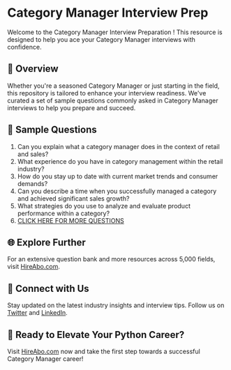 # Category Manager Interview Prep

Welcome to the Category Manager Interview Preparation ! This resource is designed to help you ace your Category Manager interviews with confidence.

## 🚀 Overview

Whether you're a seasoned Category Manager or just starting in the field, this repository is tailored to enhance your interview readiness. We've curated a set of sample questions commonly asked in Category Manager interviews to help you prepare and succeed.

## 📝 Sample Questions

1. Can you explain what a category manager does in the context of retail and sales?
2. What experience do you have in category management within the retail industry?
3. How do you stay up to date with current market trends and consumer demands?
4. Can you describe a time when you successfully managed a category and achieved significant sales growth?
5. What strategies do you use to analyze and evaluate product performance within a category?
6. [CLICK HERE FOR MORE QUESTIONS](https://hireabo.com/job/22_3_6/Category%20Manager)

## 🌐 Explore Further

For an extensive question bank and more resources across 5,000 fields, visit [HireAbo.com](https://www.hireabo.com).

## 📱 Connect with Us

Stay updated on the latest industry insights and interview tips. Follow us on [Twitter](https://twitter.com/hireabo) and [LinkedIn](https://www.linkedin.com/in/hire-abo-3609972a8/).

## 🚀 Ready to Elevate Your Python Career?

Visit [HireAbo.com](https://www.hireabo.com) now and take the first step towards a successful Category Manager career!